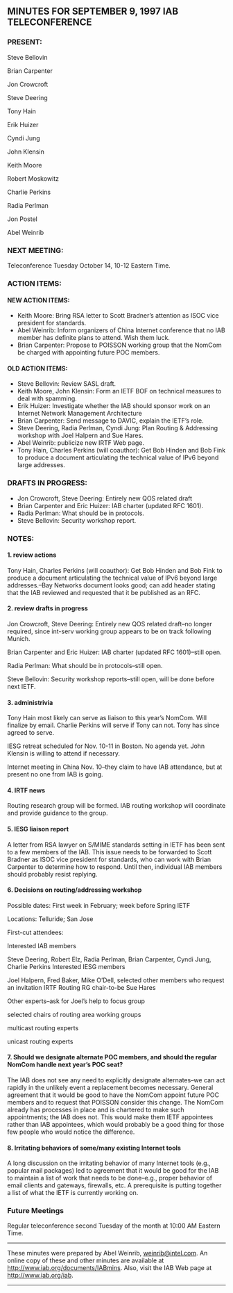 
MINUTES FOR SEPTEMBER 9, 1997 IAB TELECONFERENCE
------------------------------------------------


### PRESENT:



 Steve Bellovin  

 Brian Carpenter  

 Jon Crowcroft  

 Steve Deering  

 Tony Hain  

 Erik Huizer  

 Cyndi Jung  

 John Klensin  

 Keith Moore  

 Robert Moskowitz  

 Charlie Perkins  

 Radia Perlman  

 Jon Postel  

Abel Weinrib

### NEXT MEETING:



Teleconference Tuesday October 14, 10-12 Eastern Time.


### ACTION ITEMS:


#### NEW ACTION ITEMS:

+ Keith Moore: Bring RSA letter to Scott Bradner’s attention as ISOC vice president for standards.
+ Abel Weinrib: Inform organizers of China Internet conference that no IAB member has definite plans to attend. Wish them luck.
+ Brian Carpenter: Propose to POISSON working group that the NomCom be charged with appointing future POC members.

#### OLD ACTION ITEMS:

+ Steve Bellovin: Review SASL draft.
+ Keith Moore, John Klensin: Form an IETF BOF on technical measures to deal with spamming.
+ Erik Huizer: Investigate whether the IAB should sponsor work on an Internet Network Management Architecture
+ Brian Carpenter: Send message to DAVIC, explain the IETF’s role.
+ Steve Deering, Radia Perlman, Cyndi Jung: Plan Routing & Addressing workshop with Joel Halpern and Sue Hares.
+ Abel Weinrib: publicize new IRTF Web page.
+ Tony Hain, Charles Perkins (will coauthor): Get Bob Hinden and Bob Fink to produce a document articulating the technical value of IPv6 beyond large addresses.


### DRAFTS IN PROGRESS:


* Jon Crowcroft, Steve Deering: Entirely new QOS related draft
* Brian Carpenter and Eric Huizer: IAB charter (updated RFC 1601).
* Radia Perlman: What should be in protocols.
* Steve Bellovin: Security workshop report.


### NOTES:


#### 1. review actions

Tony Hain, Charles Perkins (will coauthor): Get Bob Hinden and Bob Fink to produce a document articulating the technical value of IPv6 beyond large addresses.–Bay Networks document looks good; can add header stating that the IAB reviewed and requested that it be published as an RFC.


#### 2. review drafts in progress

Jon Crowcroft, Steve Deering: Entirely new QOS related draft–no longer required, since int-serv working group appears to be on track following Munich.


 Brian Carpenter and Eric Huizer: IAB charter (updated RFC 1601)–still open.
 


 Radia Perlman: What should be in protocols–still open. 


 Steve Bellovin: Security workshop reports–still open, will be done before next IETF. 


#### 3. administrivia

Tony Hain most likely can serve as liaison to this year’s NomCom. Will finalize by email. Charlie Perkins will serve if Tony can not. Tony has since agreed to serve.


 IESG retreat scheduled for Nov. 10-11 in Boston. No agenda yet. John Klensin is willing to attend if necessary.


 Internet meeting in China Nov. 10–they claim to have IAB attendance, but at present no one from IAB is going. 


#### 4. IRTF news

Routing research group will be formed. IAB routing workshop will coordinate and provide guidance to the group.


#### 5. IESG liaison report

A letter from RSA lawyer on S/MIME standards setting in IETF has been sent to a few members of the IAB. This issue needs to be forwarded to Scott Bradner as ISOC vice president for standards, who can work with Brian Carpenter to determine how to respond. Until then, individual IAB members should probably resist replying.


#### 6. Decisions on routing/addressing workshop


 Possible dates: First week in February; week before Spring IETF  

 Locations: Telluride; San Jose  

First-cut attendees:

 Interested IAB members

 Steve Deering, Robert Elz, Radia Perlman, Brian Carpenter, Cyndi Jung, Charlie Perkins
 Interested IESG members


 Joel Halpern, Fred Baker, Mike O’Dell, selected other members who request an invitation
 IRTF Routing RG chair-to-be Sue Hares  

 Other experts–ask for Joel’s help to focus group


 selected chairs of routing area working groups  

 multicast routing experts  

 unicast routing experts
#### 7. Should we designate alternate POC members, and should the regular NomCom handle next year’s POC seat?

The IAB does not see any need to explicitly designate alternates–we can act rapidly in the unlikely event a replacement becomes necessary. General agreement that it would be good to have the NomCom appoint future POC members and to request that POISSON consider this change. The NomCom already has processes in place and is chartered to make such appointments; the IAB does not. This would make them IETF appointees rather than IAB appointees, which would probably be a good thing for those few people who would notice the difference.


#### 8. Irritating behaviors of some/many existing Internet tools

A long discussion on the irritating behavior of many Internet tools (e.g., popular mail packages) led to agreement that it would be good for the IAB to maintain a list of work that needs to be done–e.g., proper behavior of email clients and gateways, firewalls, etc. A prerequisite is putting together a list of what the IETF is currently working on.




### Future Meetings



Regular teleconference second Tuesday of the month at 10:00 AM Eastern Time.




---


These minutes were prepared by Abel Weinrib, weinrib@intel.com. An online copy of these and other minutes are available at http://www.iab.org/documents/IABmins. Also, visit the IAB Web page at http://www.iab.org/iab.




---


